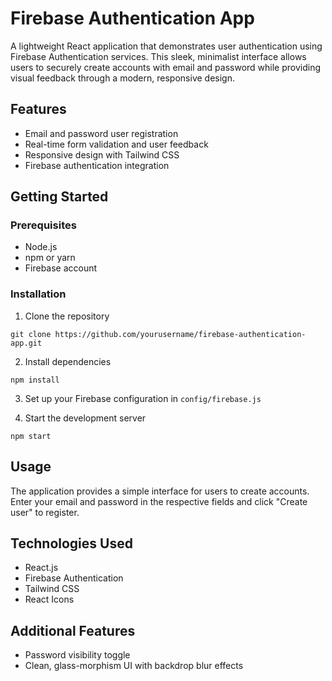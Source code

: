 # Firebase Authentication App

A lightweight React application that demonstrates user authentication using Firebase Authentication services. This sleek, minimalist interface allows users to securely create accounts with email and password while providing visual feedback through a modern, responsive design.

## Features

- Email and password user registration
- Real-time form validation and user feedback
- Responsive design with Tailwind CSS
- Firebase authentication integration

## Getting Started

### Prerequisites

- Node.js
- npm or yarn
- Firebase account

### Installation

1. Clone the repository

```
git clone https://github.com/yourusername/firebase-authentication-app.git
```

2. Install dependencies

```
npm install
```

3. Set up your Firebase configuration in `config/firebase.js`

4. Start the development server

```
npm start
```

## Usage

The application provides a simple interface for users to create accounts. Enter your email and password in the respective fields and click "Create user" to register.

## Technologies Used

- React.js
- Firebase Authentication
- Tailwind CSS
- React Icons

## Additional Features

- Password visibility toggle
- Clean, glass-morphism UI with backdrop blur effects
